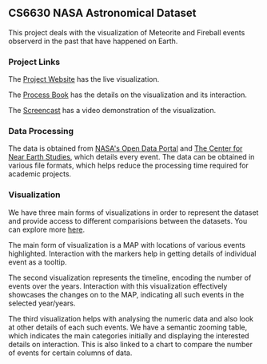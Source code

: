 ## CS6630 NASA Astronomical Dataset

This project deals with the visualization of Meteorite and Fireball events observerd in the past that have happened on Earth.

### Project Links
The [Project Website](https://rajathjavali.github.io/cs6630nasaproject/finalproject/) has the live visualization.

The [Process Book](https://github.com/rajathjavali/cs6630nasaproject/blob/master/ProcessBook.pdf) has the details on the visualization and its interaction.

The [Screencast](https://www.youtube.com/watch?v=NXHH0_FB-sE) has a video demonstration of the visualization.

### Data Processing

The data is obtained from [NASA's Open Data Portal](https://data.nasa.gov/Space-Science/Meteorite-Landings/gh4g-9sfh) and [The Center for Near Earth Studies](https://cneos.jpl.nasa.gov/), which details every event. The data can be obtained in various file formats, which helps reduce the processing time required for academic projects.

### Visualization
We have three main forms of visualizations in order to represent the dataset and provide access to different comparisions between the datasets. You can explore more [here](https://rajathjavali.github.io/cs6630nasaproject/finalproject/).

The main form of visualization is a MAP with locations of various events highlighted. Interaction with the markers help in getting details of individual event as a tooltip. 

The second visualization represents the timeline, encoding the number of events over the years. Interaction with this visualization effectively showcases the changes on to the MAP, indicating all such events in the selected year/years.

The third visualization helps with analysing the numeric data and also look at other details of each such events. We have a semantic zooming table, which indicates the main categories initially and displaying the interested details on interaction. This is also linked to a chart to compare the number of events for certain columns of data.
